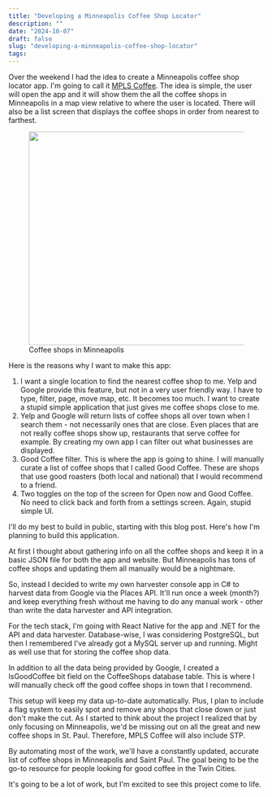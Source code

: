 ```yaml
---
title: "Developing a Minneapolis Coffee Shop Locator"
description: ""
date: "2024-10-07"
draft: false
slug: "developing-a-minneapolis-coffee-shop-locator"
tags:
---
```


<p>Over the weekend I had the idea to create a Minneapolis coffee shop locator app. I'm going to call it <a href="https://mplscoffee.com" rel="noreferrer">MPLS Coffee</a>. The idea is simple, the user will open the app and it will show them the all the coffee shops in Minneapolis in a map view relative to where the user is located. There will also be a list screen that displays the coffee shops in order from nearest to farthest. </p><figure class="kg-card kg-image-card kg-card-hascaption"><img src="/images/2024/10/Screenshot-2024-10-07-at-12.25.57-PM.png" class="kg-image" alt="" loading="lazy" width="930" height="420" srcset="/images/2024/10/Screenshot-2024-10-07-at-12.25.57-PM.png 600w, /images/2024/10/Screenshot-2024-10-07-at-12.25.57-PM.png 930w" sizes="(min-width: 720px) 720px"><figcaption><span style="white-space: pre-wrap;">Coffee shops in Minneapolis</span></figcaption></figure><p>Here is the reasons why I want to make this app:</p><ol><li>I want a single location to find the nearest coffee shop to me. Yelp and Google provide this feature, but not in a very user friendly way. I have to type, filter, page, move map, etc. It becomes too much. I want to create a stupid simple application that just gives me coffee shops close to me.</li><li>Yelp and Google will return lists of coffee shops all over town when I search them - not necessarily ones that are close. Even places that are not really coffee shops show up, restaurants that serve coffee for example. By creating my own app I can filter out what businesses are displayed. </li><li>Good Coffee filter. This is where the app is going to shine. I will manually curate a list of coffee shops that I called Good Coffee. These are shops that use good roasters (both local and national) that I would recommend to a friend. </li><li>Two toggles on the top of the screen for Open now and Good Coffee. No need to click back and forth from a settings screen. Again, stupid simple UI.</li></ol><p>I'll do my best to build in public, starting with this blog post. Here's how I'm planning to build this application.</p><p>At first I thought about gathering info on all the coffee shops and keep it in a basic JSON file for both the app and website. But Minneapolis has tons of coffee shops and updating them all manually would be a nightmare.</p><p>So, instead I decided to write my own harvester console app in C# to harvest data from Google via the Places API. It'll run once a week (month?) and keep everything fresh without me having to do any manual work - other than write the data harvester and API integration.</p><p>For the tech stack, I'm going with React Native for the app and .NET for the API and data harvester. Database-wise, I was considering PostgreSQL, but then I remembered I've already got a MySQL server up and running. Might as well use that for storing the coffee shop data. </p><p>In addition to all the data being provided by Google, I created a IsGoodCoffee bit field on the CoffeeShops database table. This is where I will manually check off the good coffee shops in town that I recommend.</p><p>This setup will keep my data up-to-date automatically. Plus, I plan to include a flag system to easily spot and remove any shops that close down or just don't make the cut. As I started to think about the project I realized that by only focusing on Minneapolis, we'd be missing out on all the great and new coffee shops in St. Paul. Therefore, MPLS Coffee will also include STP.</p><p>By automating most of the work, we'll have a constantly updated, accurate list of coffee shops in Minneapolis and Saint Paul. The goal being to be the go-to resource for people looking for good coffee in the Twin Cities.</p><p>It's going to be a lot of work, but I'm excited to see this project come to life. </p><p></p>
